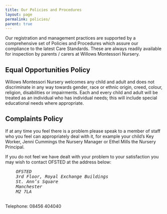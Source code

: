 ```yaml
---
title: Our Policies and Procedures
layout: page
permalink: policies/
parent: true
---
```


Our registration and management practices are supported by a comprehensive set of Policies and Procedures which assure our compliance to the latest Care Standards.  These are always readily available for inspection by parents / carers at Willows Montessori Nursery.

## Equal Opportunities Policy

Willows Montessori Nursery welcomes any child and adult and does not discriminate in any way towards gender, race or ethnic origin, creed, colour, religion, disabilities or impairments.  Each and every child and adult will be treated as an individual who has individual needs; this will include special educational needs where appropriate.

## Complaints Policy

If at any time you feel there is a problem please speak to a member of staff who you feel can appropriately deal with it, for example your child’s Key Worker, Jenni Cummings the Nursery Manager or Ethel Mills the Nursery Principal.

If you do not feel we have dealt with your problem to your satisfaction you may wish to contact OFSTED at the address below:

<address>
  <pre>
    OFSTED
    3rd Floor, Royal Exchange Buildings
    St. Ann’s Square
    Manchester
    M2 7LA
  </pre>
</address>

Telephone: 08456 404040
